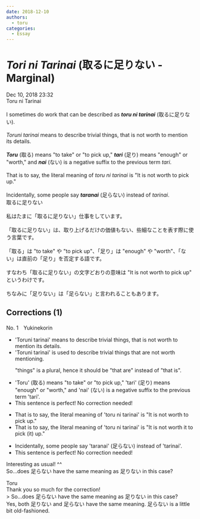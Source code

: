 ```yaml
---
date: 2018-12-10
authors:
  - toru
categories:
  - Essay
---
```


<h1 id="subject_show"><strong><em>Tori ni Tarinai</strong></em> (取るに足りない - Marginal)</h1>
<div class="date">Dec 10, 2018 23:32</div>
<div id="post"><div id="body_show_ori">
Toru ni Tarinai<br/><br/>I sometimes do work that can be described as <strong><em>toru ni tarinai</em></strong> (取るに足りない).<br/><br/><em>Toruni tarinai</em> means to describe trivial things, that is not worth to mention its details.<br/><br/><strong><em>Toru</em></strong> (取る) means "to take" or "to pick up," <strong><em>tari</em></strong> (足り) means "enough" or "worth," and <strong><em>nai</em></strong> (ない) is a negative suffix to the previous term <em>tari</em>.<br/><br/>That is to say, the literal meaning of <em>toru ni tarinai</em> is "It is not worth to pick up."<br/><br/>Incidentally, some people say <strong><em>taranai</em></strong> (足らない) instead of <em>tarinai</em>. 
</div></div>

<!-- more -->

<div id="post_ja"><div id="body_show_mo">
取るに足りない<br/><br/>私はたまに「取るに足りない」仕事をしています。<br/><br/>「取るに足りない」は、取り上げるだけの価値もない、些細なことを表す際に使う言葉です。<br/><br/>「取る」は "to take" や "to pick up"、「足り」は "enough" や "worth"、「ない」は直前の「足り」を否定する語です。<br/><br/>すなわち「取るに足りない」の文字どおりの意味は "It is not worth to pick up" というわけです。<br/><br/>ちなみに「足りない」は「足らない」と言われることもあります。
</div></div>

## Corrections (1)
<div id="block"><div class="first_name"> No. 1　<span class="just_name">Yukinekorin</span></div><div id="block2">
<ul class="correction_field">
<li class="incorrect">'Toruni tarinai' means to describe trivial things, that is not worth to mention its details.</li>
<li class="corrected correct">
'Toruni tarinai' <span class="f_blue">is used to </span>describe trivial things that <span class="f_blue">are</span> not worth <span class="f_blue">mentioning</span>.
<p class="correction_comment">"things" is a plural, hence it should be "that are" instead of "that is".</p>
</li>
</ul>
<ul class="correction_field">
<li class="incorrect">'Toru' (取る) means "to take" or "to pick up," 'tari' (足り) means "enough" or "worth," and 'nai' (ない) is a negative suffix to the previous term 'tari'.</li>
<li class="corrected perfect">This sentence is perfect! No correction needed!</li>
</ul>
<ul class="correction_field">
<li class="incorrect">That is to say, the literal meaning of 'toru ni tarinai' is "It is not worth to pick up."</li>
<li class="corrected correct">
That is to say, the literal meaning of 'toru ni tarinai' is "It is not worth <span class="f_blue">it</span> to pick (<span class="f_blue">it) </span>up."
</li>
</ul>
<ul class="correction_field">
<li class="incorrect">Incidentally, some people say 'taranai' (足らない) instead of 'tarinai'.</li>
<li class="corrected perfect">This sentence is perfect! No correction needed!</li>
</ul>
<p class="comment_small">
 Interesting as usual! ^^
 <br/>
 So...does 足らない have the same meaning as 足りない in this case?
</p>

</div><div class="name"><span class="just_name">Toru</span><br>
Thank you so much for the correction!<br/>&gt; So...does 足らない have the same meaning as 足りない in this case?<br/>Yes, both 足りない and 足らない have the same meaning. 足らない is a little bit old-fashioned.
</div>
</div>
